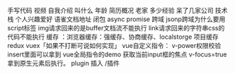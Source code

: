 手写代码 视频 自我介绍 叫什么 年龄 简历概况 老家 多少经验 呆了几家公司 技术栈 个人兴趣爱好
语雀文档地址  闭包 async promise 跨域 jsonp跨域为什么要用script标签 img请求回来的是buffer文档流不能执行  link请求回来的字符串css的代码不能执行    缓存 ：浏览器缓存：强缓存、协商缓存、localstorge   项目缓存 redux vuex「如果不打断可说如何实现」  vue自定义指令：  v-power权限校验 insert里面可以拿到  vue全局指令的demo 获取当前input框的焦点  v-focus=true  拿到原生元素后执行。
plugin 插入 /插件